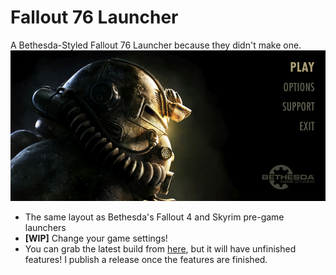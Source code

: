 # Fallout 76 Launcher
A Bethesda-Styled Fallout 76 Launcher because they didn't make one.
![MainMenu](https://raw.githubusercontent.com/kran27/Fallout76Launcher/master/Fallout76Launcher/Resources/MainMenu.PNG)
* The same layout as Bethesda's Fallout 4 and Skyrim pre-game launchers
* **[WIP]** Change your game settings!
* You can grab the latest build from [here](https://github.com/kran27/Fallout76Launcher/raw/master/Fallout76Launcher/bin/Debug/Fallout76Launcher.exe), but it will have unfinished features! I publish a release once the features are finished.